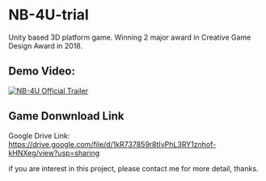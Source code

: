 # NB-4U-trial
Unity based 3D platform game. Winning 2 major award in Creative Game Design Award in 2018.

## Demo Video:

[![NB-4U Official Trailer](http://img.youtube.com/vi/recRWquJtBY/0.jpg)](https://www.youtube.com/watch?v=recRWquJtBY)

## Game Donwnload Link 
Google Drive Link: https://drive.google.com/file/d/1kR737859r8tIvPhL3RY1znhof-kHNXeg/view?usp=sharing

if you are interest in this project, please contact me for more detail, thanks.
